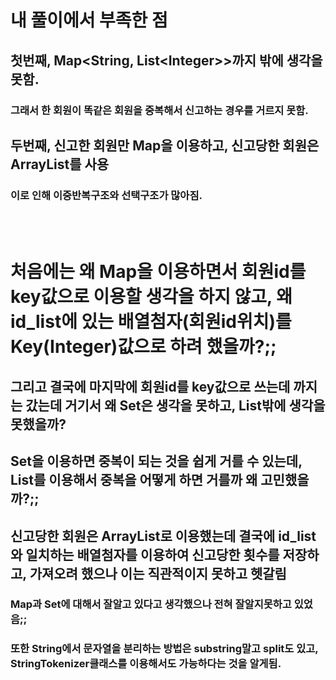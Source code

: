 # 내 풀이에서 부족한 점
## 첫번째, Map<String, List\<Integer\>\>까지 밖에 생각을 못함.
### 그래서 한 회원이 똑같은 회원을 중복해서 신고하는 경우를 거르지 못함.
## 두번째, 신고한 회원만 Map을 이용하고, 신고당한 회원은 ArrayList를 사용
### 이로 인해 이중반복구조와 선택구조가 많아짐.
<br><br>
# 처음에는 왜 Map을 이용하면서 회원id를 key값으로 이용할 생각을 하지 않고, 왜 id_list에 있는 배열첨자(회원id위치)를 Key(Integer)값으로 하려 했을까?;;
## 그리고 결국에 마지막에 회원id를 key값으로 쓰는데 까지는 갔는데 거기서 왜 Set은 생각을 못하고, List밖에 생각을 못했을까?
## Set을 이용하면 중복이 되는 것을 쉽게 거를 수 있는데, List를 이용해서 중복을 어떻게 하면 거를까 왜 고민했을까?;;
## 신고당한 회원은 ArrayList로 이용했는데 결국에 id_list와 일치하는 배열첨자를 이용하여 신고당한 횟수를 저장하고, 가져오려 했으나 이는 직관적이지 못하고 헷갈림
### Map과 Set에 대해서 잘알고 있다고 생각했으나 전혀 잘알지못하고 있었음;;
### 또한 String에서 문자열을 분리하는 방법은 substring말고 split도 있고, StringTokenizer클래스를 이용해서도 가능하다는 것을 알게됨. 
